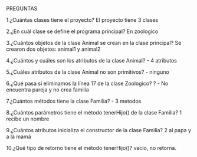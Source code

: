 PREGUNTAS

1.¿Cuántas clases tiene el proyecto?
El proyecto tiene 3 clases

2.¿En cuál clase se define el programa principal?
En zoologico

3.¿Cuántos objetos de la clase Animal se crean en la clase principal?
Se crearon dos objetos: animal1 y animal2

4.¿Cuántos y cuáles son los atributos de la clase Animal? - 4 atributos

5.¿Cuáles atributos de la clase Animal no son primitivos? - ninguno

6.¿Qué pasa si eliminamos la línea 17 de la clase Zoologico? ? - No encuentra pareja y no crea familia

7.¿Cuántos métodos tiene la clase Familia? - 3 metodos

8.¿Cuántos parámetros tiene el método tenerHijo() de la clase Familia?
1 recibe un nombre

9.¿Cuántos atributos inicializa el constructor de la clase Familia?
2 al papa y a la mamá

10.¿Qué tipo de retorno tiene el método tenerHijo()?
vacío, no retorna.